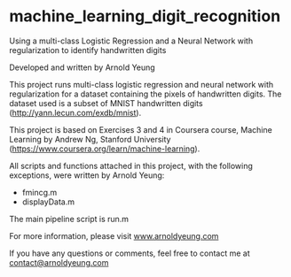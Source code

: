 # machine_learning_digit_recognition
Using a multi-class Logistic Regression and a Neural Network with regularization to identify handwritten digits

Developed and written by Arnold Yeung

This project runs multi-class logistic regression and neural network with regularization for a dataset containing the pixels of handwritten digits.  The dataset used is a subset of MNIST handwritten digits (http://yann.lecun.com/exdb/mnist).

This project is based on Exercises 3 and 4 in Coursera course, Machine Learning by Andrew Ng, Stanford University (https://www.coursera.org/learn/machine-learning).

All scripts and functions attached in this project, with the following exceptions, were written by Arnold Yeung:
  - fmincg.m
  - displayData.m

The main pipeline script is run.m

For more information, please visit www.arnoldyeung.com

If you have any questions or comments, feel free to contact me at contact@arnoldyeung.com
